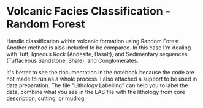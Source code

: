 # Volcanic Facies Classification - Random Forest
Handle classification within volcanic formation using Random Forest. Another method is also included to be compared. In this case I'm dealing with Tuff, Igneous Rock (Andesite, Basalt), and Sedimentary sequences (Tuffaceous Sandstone, Shale), and Conglomerates.

It's better to see the documentation in the notebook because the code are not made to run as a whole process. I also attached a support to be used in data preparation. The file "Lithology Labelling" can help you to label the data, combine what you see in the LAS file with the lithology from core description, cutting, or mudlog.

